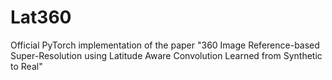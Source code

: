 # Lat360
Official PyTorch implementation of the paper "360 Image Reference-based Super-Resolution using Latitude Aware Convolution Learned from Synthetic to Real"
